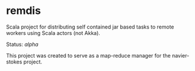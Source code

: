 remdis
======

Scala project for distributing self contained jar based tasks to remote workers using Scala actors (not Akka).

Status: *alpha*

This project was created to serve as a map-reduce manager for the navier-stokes project.
